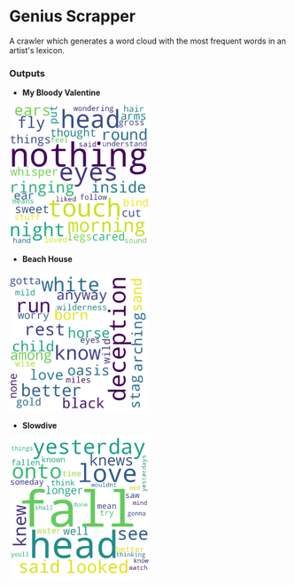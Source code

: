 # Genius Scrapper

A crawler which generates a word cloud with the most frequent words in an artist's lexicon.

### Outputs

- **My Bloody Valentine**
<img src = "https://github.com/Idalen/genius-scraper/blob/master/output/my-bloody-valentine.png" width=50% height=50%>

- **Beach House**
<img src = "https://github.com/Idalen/genius-scraper/blob/master/output/beach-house.png" width=50% height=50%>

- **Slowdive**
<img src = "https://github.com/Idalen/genius-scraper/blob/master/output/slowdive.png" width=50% height=50%>